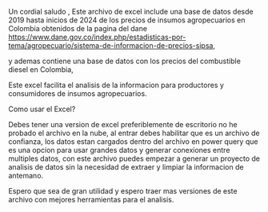 Un cordial saludo , 
Este archivo de excel include una base de datos desde 2019 hasta inicios de 2024 de los precios de insumos agropecuarios en Colombia
obtenidos de la pagina del dane https://www.dane.gov.co/index.php/estadisticas-por-tema/agropecuario/sistema-de-informacion-de-precios-sipsa,

y ademas contiene una base de datos con los precios del combustible diesel en Colombia,

Este excel facilita el analisis de la informacion para productores y consumidores de insumos agropecuarios.


Como usar el Excel?

Debes tener una version de excel preferiblemente de escritorio no he probado el archivo en la nube, al entrar debes habilitar que es un archivo de confianza,
los datos estan cargados dentro del archivo en power query que es una opcion para usar grandes datos y generar conexiones entre multiples datos, con este archivo puedes empezar
a generar un proyecto de analisis de datos sin la necesidad de extraer y limpiar la informacion de antemano. 

Espero que sea de gran utilidad y espero traer mas versiones de este archivo con mejores herramientas para el analisis. 
